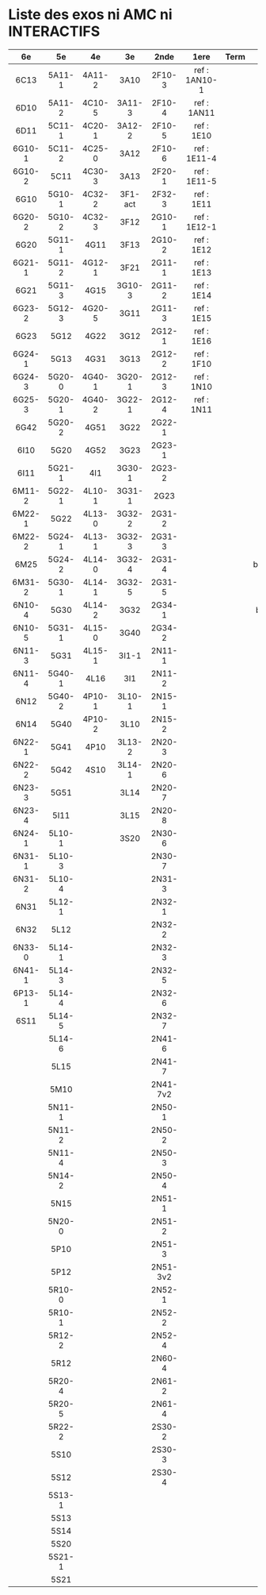 # Liste des exos ni AMC ni INTERACTIFS

|6e|5e|4e|3e|2nde|1ere|Term|Reste|
|:-:|:-:|:-:|:-:|:-:|:-:|:-:|:-:|
|6C13|5A11-1|4A11-2|3A10|2F10-3|ref : 1AN10-1||MG32_3F13|
|6D10|5A11-2|4C10-5|3A11-3|2F10-4|ref : 1AN11||beta2F31|
|6D11|5C11-1|4C20-1|3A12-2|2F10-5|ref : 1E10||beta3F23|
|6G10-1|5C11-2|4C25-0|3A12|2F10-6|ref : 1E11-4||beta3G15|
|6G10-2|5C11|4C30-3|3A13|2F20-1|ref : 1E11-5||beta3G41|
|6G10|5G10-1|4C32-2|3F1-act|2F32-3|ref : 1E11||beta3S20-1|
|6G20-2|5G10-2|4C32-3|3F12|2G10-1|ref : 1E12-1||beta3s21|
|6G20|5G11-1|4G11|3F13|2G10-2|ref : 1E12||beta4C31|
|6G21-1|5G11-2|4G12-1|3F21|2G11-1|ref : 1E13||beta4G20-3|
|6G21|5G11-3|4G15|3G10-3|2G11-2|ref : 1E14||beta4G20-4|
|6G23-2|5G12-3|4G20-5|3G11|2G11-3|ref : 1E15||beta6C33-1|
|6G23|5G12|4G22|3G12|2G12-1|ref : 1E16||beta6test2|
|6G24-1|5G13|4G31|3G13|2G12-2|ref : 1F10||beta6test2021|
|6G24-3|5G20-0|4G40-1|3G20-1|2G12-3|ref : 1N10||betaAsymptotesObliques|
|6G25-3|5G20-1|4G40-2|3G22-1|2G12-4|ref : 1N11||betaEqCarreDansC|
|6G42|5G20-2|4G51|3G22|2G22-1|||betaEquationsLog|
|6I10|5G20|4G52|3G23|2G23-1|||betaEqValAbs|
|6I11|5G21-1|4I1|3G30-1|2G23-2|||betaExo3d|
|6M11-2|5G22-1|4L10-1|3G31-1|2G23|||betaExoSimpleMatthieu|
|6M22-1|5G22|4L13-0|3G32-2|2G31-2|||betaModele10_simple_question-reponse|
|6M22-2|5G24-1|4L13-1|3G32-3|2G31-3|||betaModele11_parametrable|
|6M25|5G24-2|4L14-0|3G32-4|2G31-4|||betaModele20_plusieurs_types_de_questions|
|6M31-2|5G30-1|4L14-1|3G32-5|2G31-5|||betaModele21_parametrables|
|6N10-4|5G30|4L14-2|3G32|2G34-1|||betaModele30_constructions_géométriques|
|6N10-5|5G31-1|4L15-0|3G40|2G34-2|||betaModele31_parametrables|
|6N11-3|5G31|4L15-1|3I1-1|2N11-1|||betaModele40_tableau_proportionnalite|
|6N11-4|5G40-1|4L16|3I1|2N11-2|||betaModele41_tableau_signes_variations|
|6N12|5G40-2|4P10-1|3L10-1|2N15-1|||betaProbaAouB|
|6N14|5G40|4P10-2|3L10|2N15-2|||betaProbabilites|
|6N22-1|5G41|4P10|3L13-2|2N20-3|||betaPuissances|
|6N22-2|5G42|4S10|3L14-1|2N20-6|||betarotation3d|
|6N23-3|5G51||3L14|2N20-7|||betaSpline|
|6N23-4|5I11||3L15|2N20-8|||betaSys2x2CombLin|
|6N24-1|5L10-1||3S20|2N30-6|||betaTracerParabole|
|6N31-1|5L10-3|||2N30-7|||moule_a_exo_mathalea|
|6N31-2|5L10-4|||2N31-3|||moule_a_exo_mathalea2d|
|6N31|5L12-1|||2N32-1|||c3C10-2|
|6N32|5L12|||2N32-2|||c3I11|
|6N33-0|5L14-1|||2N32-3|||c3N10|
|6N41-1|5L14-3|||2N32-5|||c3N23|
|6P13-1|5L14-4|||2N32-6|||can6I01|
|6S11|5L14-5|||2N32-7|||CM020|
||5L14-6|||2N41-6|||CM021|
||5L15|||2N41-7|||ExC100|
||5M10|||2N41-7v2|||HPC100|
||5N11-1|||2N50-1|||PEA11-1|
||5N11-2|||2N50-2|||PEA11|
||5N11-4|||2N50-3|||PEA12|
||5N14-2|||2N50-4|||PEA13|
||5N15|||2N51-1|||PEG20|
||5N20-0|||2N51-2|||PEG21|
||5P10|||2N51-3|||PEG22|
||5P12|||2N51-3v2|||PEG23|
||5R10-0|||2N52-1|||PEG24|
||5R10-1|||2N52-2|||P003|
||5R12-2|||2N52-4|||P004|
||5R12|||2N60-4|||P005|
||5R20-4|||2N61-2|||P006|
||5R20-5|||2N61-4|||P007|
||5R22-2|||2S30-2|||P008|
||5S10|||2S30-3|||P009|
||5S12|||2S30-4|||P010|
||5S13-1||||||P011|
||5S13||||||P012|
||5S14||||||P013|
||5S20||||||P014|
||5S21-1|||||||
||5S21|||||||
